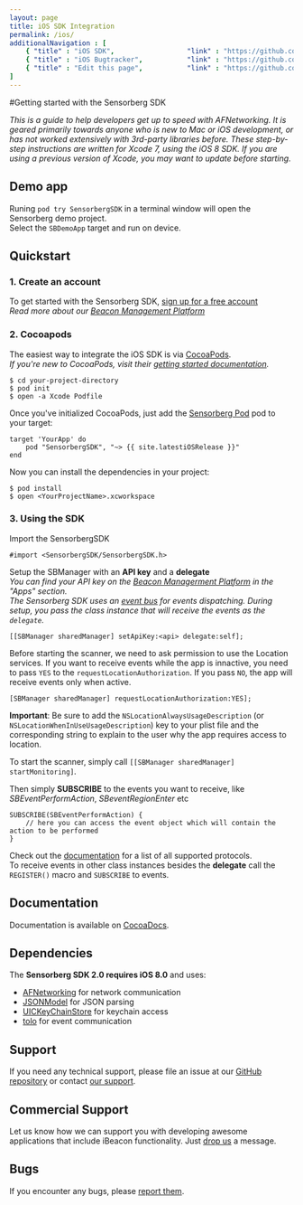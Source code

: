 ```yaml
---
layout: page
title: iOS SDK Integration
permalink: /ios/
additionalNavigation : [     
    { "title" : "iOS SDK",                  "link" : "https://github.com/sensorberg-dev/ios-sdk" },
    { "title" : "iOS Bugtracker",           "link" : "https://github.com/sensorberg-dev/ios-sdk/issues" },
    { "title" : "Edit this page",           "link" : "https://github.com/sensorberg-dev/sensorberg-dev.github.io/edit/master/ios.md" }     
]
---
```


#Getting started with the Sensorberg SDK

*This is a guide to help developers get up to speed with AFNetworking. It is geared primarily towards anyone who is new to Mac or iOS development, or has not worked extensively with 3rd-party libraries before.
These step-by-step instructions are written for Xcode 7, using the iOS 8 SDK. If you are using a previous version of Xcode, you may want to update before starting.*

## Demo app

Runing `pod try SensorbergSDK` in a terminal window will open the Sensorberg demo project.  
Select the `SBDemoApp` target and run on device.

## Quickstart

### 1. Create an account

To get started with the Sensorberg SDK, [sign up for a free account](https://manage.sensorberg.com/#/signup)  
*Read more about our [Beacon Management Platform](https://sensorberg.zendesk.com)*

### 2. Cocoapods

The easiest way to integrate the iOS SDK is via [CocoaPods](https://cocoapods.org/).  
*If you're new to CocoaPods, visit their [getting started documentation](https://guides.cocoapods.org/using/getting-started.html).*

````
$ cd your-project-directory    
$ pod init
$ open -a Xcode Podfile
````

Once you've initialized CocoaPods, just add the [Sensorberg Pod](https://cocoapods.org/pods/SensorbergSDK) pod to your target:

````
target 'YourApp' do
	pod "SensorbergSDK", "~> {{ site.latestiOSRelease }}"
end
````  
  
Now you can install the dependencies in your project:  

````  
$ pod install  
$ open <YourProjectName>.xcworkspace    
````

### 3. Using the SDK  

Import the SensorbergSDK  

```
#import <SensorbergSDK/SensorbergSDK.h>  
```

Setup the SBManager with an **API key** and a **delegate**   
*You can find your API key on the [Beacon Managerment Platform](https://manage.sensorberg.com) in the "Apps" section.  
The Sensorberg SDK uses an [event bus](https://en.wikipedia.org/wiki/Publish%E2%80%93subscribe_pattern) for events dispatching.
During setup, you pass the class instance that will receive the events as the `delegate`.*

```  
[[SBManager sharedManager] setApiKey:<api> delegate:self];  
```  

Before starting the scanner, we need to ask permission to use the Location services.
If you want to receive events while the app is innactive, you need to pass `YES` to the `requestLocationAuthorization`. If you pass `NO`, the app will receive events only when active.

```  
[SBManager sharedManager] requestLocationAuthorization:YES];
```
**Important**: Be sure to add the `NSLocationAlwaysUsageDescription` (or `NSLocationWhenInUseUsageDescription`) key to your plist file and the corresponding string to explain to the user why the app requires access to location.  

To start the scanner, simply call `[[SBManager sharedManager] startMonitoring]`.  

Then simply **SUBSCRIBE** to the events you want to receive, like *SBEventPerformAction*, *SBeventRegionEnter* etc  

```
SUBSCRIBE(SBEventPerformAction) {
	// here you can access the event object which will contain the action to be performed
}
```
Check out the [documentation](http://cocoadocs.org/docsets/SensorbergSDK/) for a list of all supported protocols.  
To receive events in other class instances besides the **delegate** call the `REGISTER()` macro and `SUBSCRIBE` to events.


## Documentation
Documentation is available on [CocoaDocs](http://cocoadocs.org/docsets/SensorbergSDK).


## Dependencies

The **Sensorberg SDK 2.0 requires iOS 8.0** and uses:

- [AFNetworking](https://github.com/AFNetworking/AFNetworking) for network communication   
- [JSONModel](https://github.com/icanzilb/JSONModel) for JSON parsing  
- [UICKeyChainStore](https://github.com/kishikawakatsumi/UICKeyChainStore) for keychain access  
- [tolo](https://github.com/genzeb/tolo) for event communication  

## Support

If you need any technical support, please file an issue at our [GitHub repository](https://github.com/sensorberg-dev/ios-sdk/issues/new) or contact [our support](https://sensorberg.zendesk.com/hc/en-us/requests/new).

## Commercial Support

Let us know how we can support you with developing awesome applications that include iBeacon functionality. Just [drop us](mailto:support@sensorberg.com) a message.

## Bugs

If you encounter any bugs, please [report them](https://github.com/sensorberg-dev/ios-sdk/issues).

<!--<div class="callout callout-info">-->
<!--    <h1><i class='fa fa-info-circle'/></i>Tip: Edit the default beacon regions</h1>-->
<!--    <p>By default, the SDK will monitor all <a href="https://sensorberg.zendesk.com/hc/en-us/articles/201635021-How-is-a-Beacon-ID-structured-">the Sensorberg beacon</a> regions and all the regions you specify at manage.sensorberg.com. If you want to only use the actual regions of your active beacons set the default regions to an empty array:<br> -->
<!--    <pre><code class="language-text" data-lang="text">SBSDKManager.setDefaultRegions(@[])</code></pre>-->
<!--    Please note, you need the <a href="http://sensorberg-dev.github.io/ios-sdk/1.0.2/">1.0.2</a> release to use this feature</p>    -->
<!--</div>-->
<br/>
<br/>
<br/>
<br/>
<br/>

